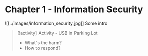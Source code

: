 # Chapter 1 - Information Security


![[../images/information_security.jpg]]
Some intro

> [!activity] Activity - USB in Parking Lot
> - What's the harm?
> - How to respond?
